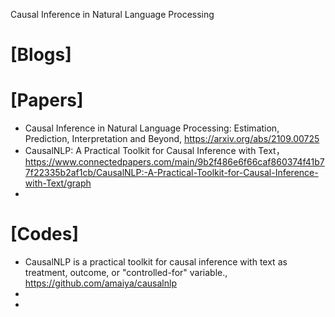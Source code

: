 Causal Inference in Natural Language Processing


# [Blogs]

# [Papers]
+ Causal Inference in Natural Language Processing: Estimation, Prediction, Interpretation and Beyond, https://arxiv.org/abs/2109.00725
+ CausalNLP: A Practical Toolkit for Causal Inference with Text， https://www.connectedpapers.com/main/9b2f486e6f66caf860374f41b77f22335b2af1cb/CausalNLP:-A-Practical-Toolkit-for-Causal-Inference-with-Text/graph
+ 

# [Codes]
+ CausalNLP is a practical toolkit for causal inference with text as treatment, outcome, or "controlled-for" variable., https://github.com/amaiya/causalnlp
+ 
+ 

